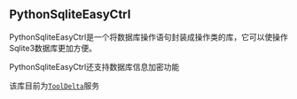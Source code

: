 ## PythonSqliteEasyCtrl

PythonSqliteEasyCtrl是一个将数据库操作语句封装成操作类的库，它可以使操作Sqlite3数据库更加方便。

PythonSqliteEasyCtrl还支持数据库信息加密功能

该库目前为[`ToolDelta`](https://github.com/ToolDelta/ToolDelta)服务

